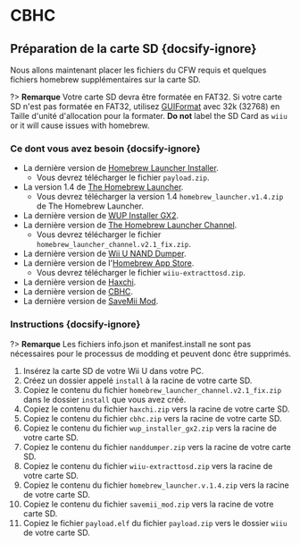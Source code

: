 # CBHC

## Préparation de la carte SD {docsify-ignore}

Nous allons maintenant placer les fichiers du CFW requis et quelques fichiers homebrew supplémentaires sur la carte SD.

?> **Remarque** Votre carte SD devra être formatée en FAT32. Si votre carte SD n'est pas formatée en FAT32, utilisez [GUIFormat](http://ridgecrop.co.uk/index.htm?guiformat.htm) avec 32k (32768) en Taille d'unité d'allocation pour la formater. **Do not** label the SD Card as `wiiu` or it will cause issues with homebrew.

### Ce dont vous avez besoin {docsify-ignore}

- La dernière version de [Homebrew Launcher Installer](https://github.com/wiiu-env/homebrew_launcher_installer/releases/latest).
  - Vous devrez télécharger le fichier `payload.zip`.
- La version 1.4 de [The Homebrew Launcher](https://github.com/dimok789/homebrew_launcher/releases/tag/1.4).
  - Vous devrez télécharger la version 1.4 `homebrew_launcher.v1.4.zip` de The Homebrew Launcher.
- La dernière version de [WUP Installer GX2](https://wiiubru.com/appstore/zips/wup_installer_gx2.zip).
- La dernière version de [The Homebrew Launcher Channel](https://github.com/GaryOderNichts/homebrew_launcher/releases/tag/v2.1_fix).
  - Vous devrez télécharger le fichier `homebrew_launcher_channel.v2.1_fix.zip`.
- La dernière version de [Wii U NAND Dumper](https://github.com/koolkdev/wiiu-nanddumper/releases/latest).
- La dernière version de l'[Homebrew App Store](https://github.com/vgmoose/hbas/releases/latest).
  - Vous devrez télécharger le fichier `wiiu-extracttosd.zip`.
- La dernière version de [Haxchi](https://www.wiiubru.com/appstore/zips/haxchi.zip).
- La dernière version de [CBHC](https://www.wiiubru.com/appstore/zips/cbhc.zip).
- La dernière version de <a href="docs/files/SaveMii_Mod.zip" download>SaveMii Mod</a>.

### Instructions {docsify-ignore}

?> **Remarque** Les fichiers info.json et manifest.install ne sont pas nécessaires pour le processus de modding et peuvent donc être supprimés.

1. Insérez la carte SD de votre Wii U dans votre PC.
1. Créez un dossier appelé `install` à la racine de votre carte SD.
1. Copiez le contenu du fichier `homebrew_launcher_channel.v2.1_fix.zip` dans le dossier `install` que vous avez créé.
1. Copiez le contenu du fichier `haxchi.zip` vers la racine de votre carte SD.
1. Copiez le contenu du fichier `cbhc.zip` vers la racine de votre carte SD.
1. Copiez le contenu du fichier `wup_installer_gx2.zip` vers la racine de votre carte SD.
1. Copiez le contenu du fichier `nanddumper.zip` vers la racine de votre carte SD.
1. Copiez le contenu du fichier `wiiu-extracttosd.zip` vers la racine de votre carte SD.
1. Copiez le contenu du fichier `homebrew_launcher.v.1.4.zip` vers la racine de votre carte SD.
1. Copiez le contenu du fichier `savemii_mod.zip` vers la racine de votre carte SD.
1. Copiez le fichier `payload.elf` du fichier `payload.zip` vers le dossier `wiiu` de votre carte SD.